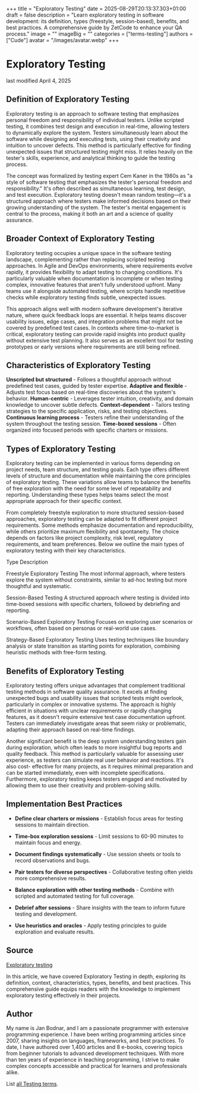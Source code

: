 +++
title = "Exploratory Testing"
date = 2025-08-29T20:13:37.303+01:00
draft = false
description = "Learn exploratory testing in software development: its definition, types (freestyle, session-based), benefits, and best practices. A comprehensive guide by ZetCode to enhance your QA process."
image = ""
imageBig = ""
categories = ["terms-testing"]
authors = ["Cude"]
avatar = "/images/avatar.webp"
+++

# Exploratory Testing

last modified April 4, 2025

## Definition of Exploratory Testing

Exploratory testing is an approach to software testing that emphasizes personal
freedom and responsibility of individual testers. Unlike scripted testing, it
combines test design and execution in real-time, allowing testers to dynamically
explore the system. Testers simultaneously learn about the software while
designing and executing tests, using their creativity and intuition to uncover
defects. This method is particularly effective for finding unexpected issues
that structured testing might miss. It relies heavily on the tester's skills,
experience, and analytical thinking to guide the testing process.

The concept was formalized by testing expert Cem Kaner in the 1980s as "a style
of software testing that emphasizes the tester's personal freedom and
responsibility." It's often described as simultaneous learning, test design, and
test execution. Exploratory testing doesn't mean random testing—it's a
structured approach where testers make informed decisions based on their growing
understanding of the system. The tester's mental engagement is central to the
process, making it both an art and a science of quality assurance.

## Broader Context of Exploratory Testing

Exploratory testing occupies a unique space in the software testing landscape,
complementing rather than replacing scripted testing approaches. In Agile and
DevOps environments, where requirements evolve rapidly, it provides flexibility
to adapt testing to changing conditions. It's particularly valuable when
documentation is incomplete or when testing complex, innovative features that
aren't fully understood upfront. Many teams use it alongside automated testing,
where scripts handle repetitive checks while exploratory testing finds subtle,
unexpected issues.

This approach aligns well with modern software development's iterative nature,
where quick feedback loops are essential. It helps teams discover usability
issues, edge cases, and integration problems that might not be covered by
predefined test cases. In contexts where time-to-market is critical,
exploratory testing can provide rapid insights into product quality without
extensive test planning. It also serves as an excellent tool for testing
prototypes or early versions where requirements are still being refined.

## Characteristics of Exploratory Testing

**Unscripted but structured** - Follows a thoughtful approach
without predefined test cases, guided by tester expertise.
**Adaptive and flexible** - Adjusts test focus based on
real-time discoveries about the system's behavior.
**Human-centric** - Leverages tester intuition, creativity, and
domain knowledge to uncover subtle defects.
**Context-dependent** - Tailors testing strategies to the
specific application, risks, and testing objectives.
**Continuous learning process** - Testers refine their
understanding of the system throughout the testing session.
**Time-boxed sessions** - Often organized into focused periods
with specific charters or missions.

## Types of Exploratory Testing

Exploratory testing can be implemented in various forms depending on project
needs, team structure, and testing goals. Each type offers different levels of
structure and documentation while maintaining the core principles of exploratory
testing. These variations allow teams to balance the benefits of free exploration
with the need for some level of repeatability and reporting. Understanding these
types helps teams select the most appropriate approach for their specific
context.

From completely freestyle exploration to more structured session-based
approaches, exploratory testing can be adapted to fit different project
requirements. Some methods emphasize documentation and reproducibility, while
others prioritize maximum flexibility and spontaneity. The choice depends on
factors like project complexity, risk level, regulatory requirements, and team
preferences. Below we outline the main types of exploratory testing with their
key characteristics.

Type
Description

Freestyle Exploratory Testing
The most informal approach, where testers explore the system without
constraints, similar to ad-hoc testing but more thoughtful and systematic.

Session-Based Testing
A structured approach where testing is divided into time-boxed sessions with
specific charters, followed by debriefing and reporting.

Scenario-Based Exploratory Testing
Focuses on exploring user scenarios or workflows, often based on personas or
real-world use cases.

Strategy-Based Exploratory Testing
Uses testing techniques like boundary analysis or state transition as
starting points for exploration, combining heuristic methods with free-form
testing.

## Benefits of Exploratory Testing

Exploratory testing offers unique advantages that complement traditional testing
methods in software quality assurance. It excels at finding unexpected bugs and
usability issues that scripted tests might overlook, particularly in complex or
innovative systems. The approach is highly efficient in situations with unclear
requirements or rapidly changing features, as it doesn't require extensive test
case documentation upfront. Testers can immediately investigate areas that seem
risky or problematic, adapting their approach based on real-time findings.

Another significant benefit is the deep system understanding testers gain during
exploration, which often leads to more insightful bug reports and quality
feedback. This method is particularly valuable for assessing user experience,
as testers can simulate real user behavior and reactions. It's also cost-
effective for many projects, as it requires minimal preparation and can be
started immediately, even with incomplete specifications. Furthermore,
exploratory testing keeps testers engaged and motivated by allowing them to use
their creativity and problem-solving skills.

## Implementation Best Practices

- **Define clear charters or missions** - Establish focus areas for testing sessions to maintain direction.

- **Time-box exploration sessions** - Limit sessions to 60-90 minutes to maintain focus and energy.

- **Document findings systematically** - Use session sheets or tools to record observations and bugs.

- **Pair testers for diverse perspectives** - Collaborative testing often yields more comprehensive results.

- **Balance exploration with other testing methods** - Combine with scripted and automated testing for full coverage.

- **Debrief after sessions** - Share insights with the team to inform future testing and development.

- **Use heuristics and oracles** - Apply testing principles to guide exploration and evaluate results.

## Source

[Exploratory testing](https://en.wikipedia.org/wiki/Exploratory_testing)

In this article, we have covered Exploratory Testing in depth, exploring its
definition, context, characteristics, types, benefits, and best practices. This
comprehensive guide equips readers with the knowledge to implement exploratory
testing effectively in their projects.

## Author

My name is Jan Bodnar, and I am a passionate programmer with extensive
programming experience. I have been writing programming articles since 2007,
sharing insights on languages, frameworks, and best practices. To date, I have
authored over 1,400 articles and 8 e-books, covering topics from beginner
tutorials to advanced development techniques. With more than ten years of
experience in teaching programming, I strive to make complex concepts accessible
and practical for learners and professionals alike.

List [all Testing terms](/all/#terms-test).